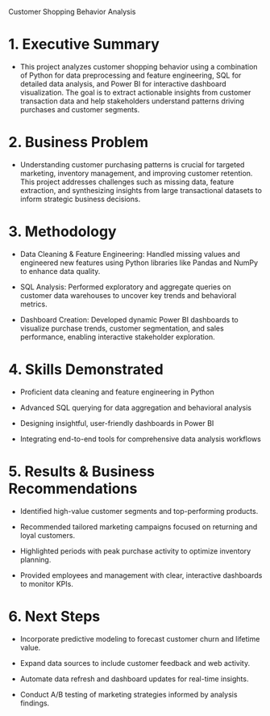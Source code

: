 Customer Shopping Behavior Analysis
# 1. Executive Summary

- This project analyzes customer shopping behavior using a combination of Python for data preprocessing and feature engineering, SQL for detailed data analysis, and Power BI for interactive dashboard visualization. The goal is to extract actionable insights from customer transaction data and help stakeholders understand patterns driving purchases and customer segments.

# 2. Business Problem

- Understanding customer purchasing patterns is crucial for targeted marketing, inventory management, and improving customer retention. This project addresses challenges such as missing data, feature extraction, and synthesizing insights from large transactional datasets to inform strategic business decisions.

# 3. Methodology

- Data Cleaning & Feature Engineering: Handled missing values and engineered new features using Python libraries like Pandas and NumPy to enhance data quality.

- SQL Analysis: Performed exploratory and aggregate queries on customer data warehouses to uncover key trends and behavioral metrics.

- Dashboard Creation: Developed dynamic Power BI dashboards to visualize purchase trends, customer segmentation, and sales performance, enabling interactive stakeholder exploration.

# 4. Skills Demonstrated

- Proficient data cleaning and feature engineering in Python

- Advanced SQL querying for data aggregation and behavioral analysis

- Designing insightful, user-friendly dashboards in Power BI

- Integrating end-to-end tools for comprehensive data analysis workflows

# 5. Results & Business Recommendations

- Identified high-value customer segments and top-performing products.

- Recommended tailored marketing campaigns focused on returning and loyal customers.

- Highlighted periods with peak purchase activity to optimize inventory planning.

- Provided employees and management with clear, interactive dashboards to monitor KPIs.

# 6. Next Steps

- Incorporate predictive modeling to forecast customer churn and lifetime value.

- Expand data sources to include customer feedback and web activity.

- Automate data refresh and dashboard updates for real-time insights.

- Conduct A/B testing of marketing strategies informed by analysis findings.

